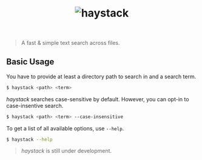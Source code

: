 <h1 align="center">
	<br>
	<img src="https://sternentstehung.de/haystack-readme.png" alt="haystack">
	<br>
	<br>
</h1>

> A fast & simple text search across files.

## Basic Usage

You have to provide at least a directory path to search in and a search term.

```sh
$ haystack <path> <term>
```

_haystack_ searches case-sensitive by default. However, you can opt-in to case-insentive search.

```sh
$ haystack <path> <term> --case-insensitive
```
To get a list of all available options, use `--help`.

```sh
$ haystack --help
```

> _haystack_ is still under development.
